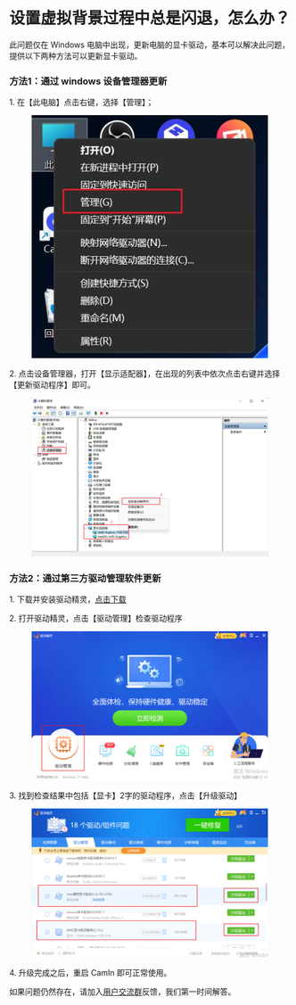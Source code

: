 # 设置虚拟背景过程中总是闪退，怎么办？

此问题仅在 Windows 电脑中出现，更新电脑的显卡驱动，基本可以解决此问题，提供以下两种方法可以更新显卡驱动。

### **方法1：通过 windows 设备管理器更新**

1\. 在【此电脑】点击右键，选择【管理】；

<figure><img src="../.gitbook/assets/computer_manage.png" alt=""><figcaption></figcaption></figure>

2\. 点击设备管理器，打开【显示适配器】，在出现的列表中依次点击右键并选择【更新驱动程序】即可。

<figure><img src="../.gitbook/assets/device_manager.png" alt=""><figcaption></figcaption></figure>

### **方法2：通过第三方驱动管理软件更新**

1\. 下载并安装驱动精灵，[点击下载](http://www.drivergenius.com/)

2\. 打开驱动精灵，点击【驱动管理】检查驱动程序

<figure><img src="../.gitbook/assets/driver_manager1.png" alt=""><figcaption></figcaption></figure>

3\. 找到检查结果中包括【显卡】2字的驱动程序，点击【升级驱动】

<figure><img src="../.gitbook/assets/driver_manager2.png" alt=""><figcaption></figcaption></figure>

4\. 升级完成之后，重启 CamIn 即可正常使用。

如果问题仍然存在，请加入[用户交流群](../guidebook/lian-xi-wo-men.md#wen-ti-huo-jian-yi)反馈，我们第一时间解答。
